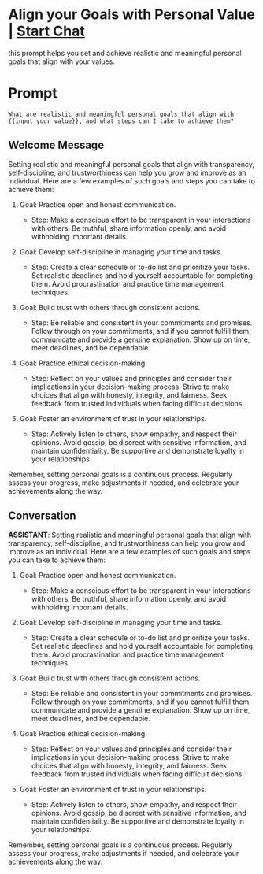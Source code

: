 

# Align your Goals with Personal Value  | [Start Chat](https://gptcall.net/chat.html?data=%7B%22contact%22%3A%7B%22id%22%3A%22XZXXjgobDuGEsslEWbjGM%22%2C%22flow%22%3Atrue%7D%7D)
this prompt helps you set and achieve realistic and meaningful personal goals that align with your values. 

# Prompt

```
What are realistic and meaningful personal goals that align with {{input your value}}, and what steps can I take to achieve them?
```

## Welcome Message
Setting realistic and meaningful personal goals that align with transparency, self-discipline, and trustworthiness can help you grow and improve as an individual. Here are a few examples of such goals and steps you can take to achieve them:



1. Goal: Practice open and honest communication.

   - Step: Make a conscious effort to be transparent in your interactions with others. Be truthful, share information openly, and avoid withholding important details.



2. Goal: Develop self-discipline in managing your time and tasks.

   - Step: Create a clear schedule or to-do list and prioritize your tasks. Set realistic deadlines and hold yourself accountable for completing them. Avoid procrastination and practice time management techniques.



3. Goal: Build trust with others through consistent actions.

   - Step: Be reliable and consistent in your commitments and promises. Follow through on your commitments, and if you cannot fulfill them, communicate and provide a genuine explanation. Show up on time, meet deadlines, and be dependable.



4. Goal: Practice ethical decision-making.

   - Step: Reflect on your values and principles and consider their implications in your decision-making process. Strive to make choices that align with honesty, integrity, and fairness. Seek feedback from trusted individuals when facing difficult decisions.



5. Goal: Foster an environment of trust in your relationships.

   - Step: Actively listen to others, show empathy, and respect their opinions. Avoid gossip, be discreet with sensitive information, and maintain confidentiality. Be supportive and demonstrate loyalty in your relationships.



Remember, setting personal goals is a continuous process. Regularly assess your progress, make adjustments if needed, and celebrate your achievements along the way.

## Conversation

**ASSISTANT**: Setting realistic and meaningful personal goals that align with transparency, self-discipline, and trustworthiness can help you grow and improve as an individual. Here are a few examples of such goals and steps you can take to achieve them:



1. Goal: Practice open and honest communication.

   - Step: Make a conscious effort to be transparent in your interactions with others. Be truthful, share information openly, and avoid withholding important details.



2. Goal: Develop self-discipline in managing your time and tasks.

   - Step: Create a clear schedule or to-do list and prioritize your tasks. Set realistic deadlines and hold yourself accountable for completing them. Avoid procrastination and practice time management techniques.



3. Goal: Build trust with others through consistent actions.

   - Step: Be reliable and consistent in your commitments and promises. Follow through on your commitments, and if you cannot fulfill them, communicate and provide a genuine explanation. Show up on time, meet deadlines, and be dependable.



4. Goal: Practice ethical decision-making.

   - Step: Reflect on your values and principles and consider their implications in your decision-making process. Strive to make choices that align with honesty, integrity, and fairness. Seek feedback from trusted individuals when facing difficult decisions.



5. Goal: Foster an environment of trust in your relationships.

   - Step: Actively listen to others, show empathy, and respect their opinions. Avoid gossip, be discreet with sensitive information, and maintain confidentiality. Be supportive and demonstrate loyalty in your relationships.



Remember, setting personal goals is a continuous process. Regularly assess your progress, make adjustments if needed, and celebrate your achievements along the way.

